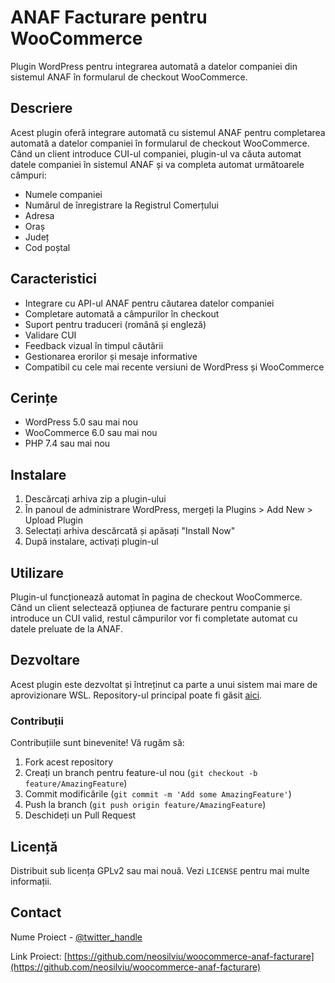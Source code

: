 # ANAF Facturare pentru WooCommerce

Plugin WordPress pentru integrarea automată a datelor companiei din sistemul ANAF în formularul de checkout WooCommerce.

## Descriere

Acest plugin oferă integrare automată cu sistemul ANAF pentru completarea automată a datelor companiei în formularul de checkout WooCommerce. Când un client introduce CUI-ul companiei, plugin-ul va căuta automat datele companiei în sistemul ANAF și va completa automat următoarele câmpuri:

- Numele companiei
- Numărul de înregistrare la Registrul Comerțului
- Adresa
- Oraș
- Județ
- Cod poștal

## Caracteristici

- Integrare cu API-ul ANAF pentru căutarea datelor companiei
- Completare automată a câmpurilor în checkout
- Suport pentru traduceri (română și engleză)
- Validare CUI
- Feedback vizual în timpul căutării
- Gestionarea erorilor și mesaje informative
- Compatibil cu cele mai recente versiuni de WordPress și WooCommerce

## Cerințe

- WordPress 5.0 sau mai nou
- WooCommerce 6.0 sau mai nou
- PHP 7.4 sau mai nou

## Instalare

1. Descărcați arhiva zip a plugin-ului
2. În panoul de administrare WordPress, mergeți la Plugins > Add New > Upload Plugin
3. Selectați arhiva descărcată și apăsați "Install Now"
4. După instalare, activați plugin-ul

## Utilizare

Plugin-ul funcționează automat în pagina de checkout WooCommerce. Când un client selectează opțiunea de facturare pentru companie și introduce un CUI valid, restul câmpurilor vor fi completate automat cu datele preluate de la ANAF.

## Dezvoltare

Acest plugin este dezvoltat și întreținut ca parte a unui sistem mai mare de aprovizionare WSL. Repository-ul principal poate fi găsit [aici](link-to-main-repo).

### Contribuții

Contribuțiile sunt binevenite! Vă rugăm să:

1. Fork acest repository
2. Creați un branch pentru feature-ul nou (`git checkout -b feature/AmazingFeature`)
3. Commit modificările (`git commit -m 'Add some AmazingFeature'`)
4. Push la branch (`git push origin feature/AmazingFeature`)
5. Deschideți un Pull Request

## Licență

Distribuit sub licența GPLv2 sau mai nouă. Vezi `LICENSE` pentru mai multe informații.

## Contact

Nume Proiect - [@twitter_handle](https://twitter.com/twitter_handle)

Link Proiect: [https://github.com/neosilviu/woocommerce-anaf-facturare](https://github.com/neosilviu/woocommerce-anaf-facturare)
